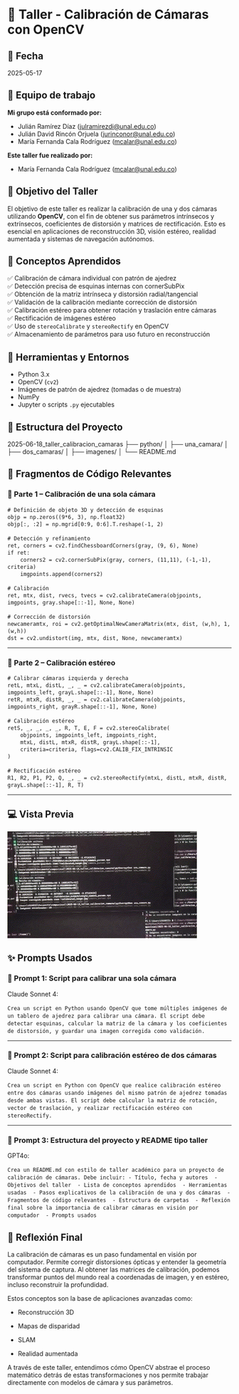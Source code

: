 
# 🧪 Taller - Calibración de Cámaras con OpenCV

## 📅 Fecha

2025-05-17

## 🌷 Equipo de trabajo

**Mi grupo está conformado por:**

- Julián Ramírez Díaz (julramirezdi@unal.edu.co)  
- Julián David Rincón Orjuela (jurinconor@unal.edu.co)  
- María Fernanda Cala Rodríguez (mcalar@unal.edu.co)

**Este taller fue realizado por:**
- María Fernanda Cala Rodríguez (mcalar@unal.edu.co)

## 🎯 Objetivo del Taller

El objetivo de este taller es realizar la calibración de una y dos cámaras utilizando **OpenCV**, con el fin de obtener sus parámetros intrínsecos y extrínsecos, coeficientes de distorsión y matrices de rectificación. Esto es esencial en aplicaciones de reconstrucción 3D, visión estéreo, realidad aumentada y sistemas de navegación autónomos.

## 🧠 Conceptos Aprendidos

✅ Calibración de cámara individual con patrón de ajedrez  
✅ Detección precisa de esquinas internas con cornerSubPix  
✅ Obtención de la matriz intrínseca y distorsión radial/tangencial  
✅ Validación de la calibración mediante corrección de distorsión  
✅ Calibración estéreo para obtener rotación y traslación entre cámaras  
✅ Rectificación de imágenes estéreo  
✅ Uso de `stereoCalibrate` y `stereoRectify` en OpenCV  
✅ Almacenamiento de parámetros para uso futuro en reconstrucción

## 🔧 Herramientas y Entornos

- Python 3.x  
- OpenCV (`cv2`)  
- Imágenes de patrón de ajedrez (tomadas o de muestra)  
- NumPy  
- Jupyter o scripts `.py` ejecutables

## 📁 Estructura del Proyecto

2025-06-18_taller_calibracion_camaras
├── python/
│   ├── una\_camara/
│   ├── dos\_camaras/
│   ├── imagenes/
│   └── README.md

## 🔹 Fragmentos de Código Relevantes

### 📸 Parte 1 – Calibración de una sola cámara
```
# Definición de objeto 3D y detección de esquinas
objp = np.zeros((9*6, 3), np.float32)
objp[:, :2] = np.mgrid[0:9, 0:6].T.reshape(-1, 2)

# Detección y refinamiento
ret, corners = cv2.findChessboardCorners(gray, (9, 6), None)
if ret:
    corners2 = cv2.cornerSubPix(gray, corners, (11,11), (-1,-1), criteria)
    imgpoints.append(corners2)

# Calibración
ret, mtx, dist, rvecs, tvecs = cv2.calibrateCamera(objpoints, imgpoints, gray.shape[::-1], None, None)

# Corrección de distorsión
newcameramtx, roi = cv2.getOptimalNewCameraMatrix(mtx, dist, (w,h), 1, (w,h))
dst = cv2.undistort(img, mtx, dist, None, newcameramtx)

```
----------

### 🎥 Parte 2 – Calibración estéreo

```
# Calibrar cámaras izquierda y derecha
retL, mtxL, distL, _, _ = cv2.calibrateCamera(objpoints, imgpoints_left, grayL.shape[::-1], None, None)
retR, mtxR, distR, _, _ = cv2.calibrateCamera(objpoints, imgpoints_right, grayR.shape[::-1], None, None)

# Calibración estéreo
retS, _, _, _, _, R, T, E, F = cv2.stereoCalibrate(
    objpoints, imgpoints_left, imgpoints_right,
    mtxL, distL, mtxR, distR, grayL.shape[::-1],
    criteria=criteria, flags=cv2.CALIB_FIX_INTRINSIC
)

# Rectificación estéreo
R1, R2, P1, P2, Q, _, _ = cv2.stereoRectify(mtxL, distL, mtxR, distR, grayL.shape[::-1], R, T)
```

----------

## 💻 Vista Previa

![Demo](demo.gif)

## ✨ Prompts Usados

### 🎯 Prompt 1: Script para calibrar una sola cámara


Claude Sonnet 4:

`Crea un script en Python usando OpenCV que tome múltiples imágenes de un tablero de ajedrez para calibrar una cámara. El script debe detectar esquinas, calcular la matriz de la cámara y los coeficientes de distorsión, y guardar una imagen corregida como validación.` 

----------

### 🎯 Prompt 2: Script para calibración estéreo de dos cámaras

Claude Sonnet 4:

`Crea un script en Python con OpenCV que realice calibración estéreo entre dos cámaras usando imágenes del mismo patrón de ajedrez tomadas desde ambas vistas. El script debe calcular la matriz de rotación, vector de traslación, y realizar rectificación estéreo con stereoRectify.` 

----------

### 🎯 Prompt 3: Estructura del proyecto y README tipo taller

GPT4o:

`Crea un README.md con estilo de taller académico para un proyecto de calibración de cámaras. Debe incluir: - Título, fecha y autores  - Objetivos del taller  - Lista de conceptos aprendidos  - Herramientas usadas  - Pasos explicativos de la calibración de una y dos cámaras  - Fragmentos de código relevantes  - Estructura de carpetas  - Reflexión final sobre la importancia de calibrar cámaras en visión por computador  - Prompts usados`

## 💬 Reflexión Final

La calibración de cámaras es un paso fundamental en visión por computador. Permite corregir distorsiones ópticas y entender la geometría del sistema de captura. Al obtener las matrices de calibración, podemos transformar puntos del mundo real a coordenadas de imagen, y en estéreo, incluso reconstruir la profundidad.

Estos conceptos son la base de aplicaciones avanzadas como:

-   Reconstrucción 3D
    
-   Mapas de disparidad
    
-   SLAM
    
-   Realidad aumentada
    

A través de este taller, entendimos cómo OpenCV abstrae el proceso matemático detrás de estas transformaciones y nos permite trabajar directamente con modelos de cámara y sus parámetros.